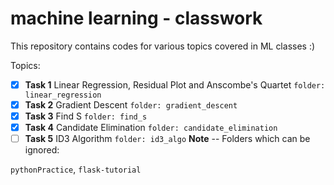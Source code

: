 # machine learning - classwork

This repository contains codes for various topics covered in ML classes :)

Topics:

- [x] **Task 1** Linear Regression, Residual Plot and Anscombe's Quartet `folder: linear_regression`
- [x] **Task 2** Gradient Descent `folder: gradient_descent`
- [x] **Task 3** Find S `folder: find_s`
- [x] **Task 4** Candidate Elimination `folder: candidate_elimination`
- [ ] **Task 5** ID3 Algorithm `folder: id3_algo`
**Note** -- Folders which can be ignored:

`pythonPractice`, `flask-tutorial`
